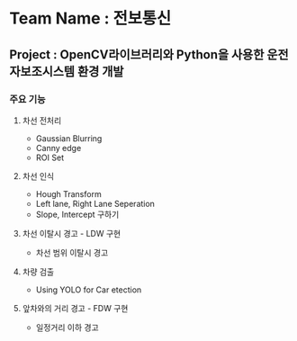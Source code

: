 # Team Name : 전보통신

  ## Project : OpenCV라이브러리와 Python을 사용한 운전자보조시스템 환경 개발

  ### 주요 기능
  
  1. 차선 전처리
      * Gaussian Blurring
      * Canny edge
      * ROI Set
      
      
  2. 차선 인식
      * Hough Transform
      * Left lane, Right Lane Seperation
      * Slope, Intercept 구하기
      
      
  3. 차선 이탈시 경고 - LDW 구현
      * 차선 범위 이탈시 경고
      
      
  4. 차량 검출 
      * Using YOLO for Car etection
  
  
  5. 앞차와의 거리 경고 - FDW 구현
      * 일정거리 이하 경고  
    
   
      
